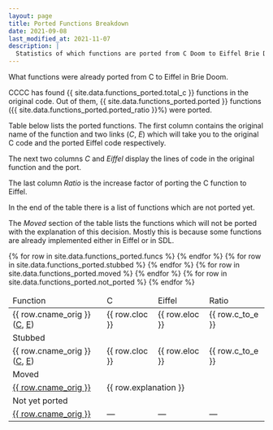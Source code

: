 ```yaml
---
layout: page
title: Ported Functions Breakdown
date: 2021-09-08
last_modified_at: 2021-11-07
description: |
  Statistics of which functions are ported from C Doom to Eiffel Brie Doom
---
```

What functions were already ported from C to Eiffel in Brie Doom.

CCCC has found {{ site.data.functions_ported.total_c }} functions in the original code.
Out of them, {{ site.data.functions_ported.ported }} functions
({{ site.data.functions_ported.ported_ratio }}%) were ported.

Table below lists the ported functions. The first column contains the
original name of the function and two links (_C_, _E_) which will take
you to the original C code and the ported Eiffel code respectively.

The next two columns _C_ and _Eiffel_ display the lines of
code in the original function and the port.

The last column _Ratio_ is the increase factor of porting the C function
to Eiffel.

In the end of the table there is a list of functions which are not ported
yet.

The _Moved_ section of the table lists the functions which will
not be ported with the explanation of this decision. Mostly this
is because some functions are already implemented either in Eiffel
or in SDL.

<table class="w-full">
  <thead>
    <tr class="bg-california-600 text-white font-bold">
      <td class="pl-2">Function</td>
      <td>C</td>
      <td>Eiffel</td>
      <td class="pr-2">Ratio</td>
    </tr>
  </thead>
  {% for row in site.data.functions_ported.funcs %}
    <tr class="bg-california-100 hover:bg-california-200">
      <td class="pl-2">
        {{ row.cname_orig }}
        (<a href="{{
                'https://github.com/id-Software/DOOM/blob/master/linuxdoom-1.10/'
                | append: row.cfile
                | append: '#L'
                | append: row.cline
                  }}">C</a>,
        <a href="{{
                '/documentation/'
                | append: row.cluster
                | append: '.html'
                | append: '#f_'
                | append: row.ename
                | relative_url
                }}">E</a>)
      </td>
      <td>{{ row.cloc }}</td>
      <td>{{ row.eloc }}</td>
      <td class="pr-2">{{ row.c_to_e }}</td>
    </tr>
  {% endfor %}
  <tr class="bg-california-600 text-white font-bold text-center">
    <td colspan="4">Stubbed</td>
  </tr>
  {% for row in site.data.functions_ported.stubbed %}
    <tr class="bg-california-100 hover:bg-california-200">
      <td class="pl-2">
        {{ row.cname_orig }}
        (<a href="{{
                  'https://github.com/id-Software/DOOM/blob/master/linuxdoom-1.10/'
                  | append: row.cfile
                  | append: '#L'
                  | append: row.cline
                  }}">C</a>,
        <a href="{{
                  '/documentation/'
                  | append: row.cluster
                  | append: '.html'
                  | append: '#f_'
                  | append: row.ename
                  | relative_url
                  }}">E</a>)
      </td>
      <td>{{ row.cloc }}</td>
      <td>{{ row.eloc }}</td>
      <td class="pr-2">{{ row.c_to_e }}</td>
    </tr>
  {% endfor %}
  <tr class="bg-california-600 text-white font-bold text-center">
    <td colspan="4">Moved</td>
  </tr>
  {% for row in site.data.functions_ported.moved %}
    <tr class="bg-california-100 hover:bg-california-200">
      <td class="pl-2">
        <a href="{{
                  'https://github.com/id-Software/DOOM/blob/master/linuxdoom-1.10/'
                  | append: row.cfile
                  | append: '#L'
                  | append: row.cline
                  }}">{{ row.cname_orig }}</a>
      </td>
      <td colspan="3">
        {{ row.explanation }}
      </td>
    </tr>
  {% endfor %}
  <tr class="bg-california-600 text-white font-bold text-center">
    <td colspan="4">Not yet ported</td>
  </tr>
  {% for row in site.data.functions_ported.not_ported %}
    <tr class="bg-california-100 hover:bg-california-200">
      <td class="pl-2">
        <a href="{{
                'https://github.com/id-Software/DOOM/blob/master/linuxdoom-1.10/'
                | append: row.cfile
                | append: '#L'
                | append: row.cline
                }}">{{ row.cname_orig }}</a>
      </td>
      <td>—</td>
      <td>—</td>
      <td>—</td>
    </tr>
  {% endfor %}
</table>
